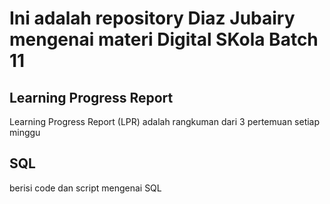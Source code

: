 # Ini adalah repository Diaz Jubairy mengenai materi Digital SKola Batch 11

## Learning Progress Report
Learning Progress Report (LPR) adalah rangkuman dari 3 pertemuan setiap minggu

## SQL
berisi code dan script mengenai SQL
